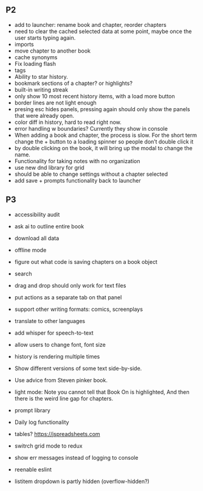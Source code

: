 ## P2
- add to launcher: rename book and chapter, reorder chapters
- need to clear the cached selected data at some point, maybe once the user starts typing again.
- imports
- move chapter to another book
- cache synonyms
- Fix loading flash
- tags
- Ability to star history.
- bookmark sections of a chapter? or highlights?
- built-in writing streak
- only show 10 most recent history items, with a load more button
- border lines are not light enough
- presing esc hides panels, pressing again should only show the panels that were already open.
- color diff in history, hard to read right now.
- error handling w boundaries? Currently they show in console
- When adding a book and chapter, the process is slow. For the short term change the + button to a loading spinner so people don’t double click it
- by double clicking on the book, it will bring up the modal to change the name.
- Functionality for taking notes with no organization
- use new dnd library for grid
- should be able to change settings without a chapter selected
- add save + prompts functionality back to launcher

## P3

- accessibility audit
- ask ai to outline entire book
- download all data
- offline mode
- figure out what code is saving chapters on a book object
- search
- drag and drop should only work for text files
- put actions as a separate tab on that panel
- support other writing formats: comics, screenplays
- translate to other languages
- add whisper for speech-to-text
- allow users to change font, font size
- history is rendering multiple times
- Show different versions of some text side-by-side.

- Use advice from Steven pinker book.
- light mode: Note you cannot tell that Book On is highlighted, And then there is the weird line gap for chapters.
- prompt library
- Daily log functionality
- tables? https://jspreadsheets.com
- switrch grid mode to redux
- show err messages instead of logging to console
- reenable eslint
- listitem dropdown is partly hidden (overflow-hidden?)